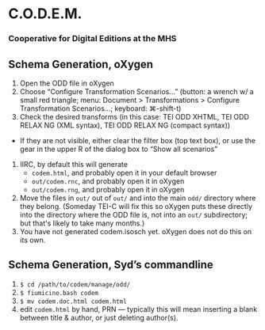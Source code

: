 # C.O.D.E.M.

### Cooperative for Digital Editions at the MHS


## Schema Generation, oXygen

1. Open the ODD file in oXygen
1. Choose “Configure Transformation Scenarios…” (button: a wrench w/ a small red triangle; menu: Document > Transformations > Configure Transformation Scenarios…; keyboard: &#x2318;-shift-t)
1. Check the desired transforms (in this case: TEI ODD XHTML, TEI ODD
RELAX NG (XML syntax), TEI ODD RELAX NG (compact syntax))
  - If they are not visible, either clear the filter box (top text box), or use the gear in the upper R of the dialog box to “Show all scenarios” 
1. IIRC, by default this will generate
   - `codem.html`, and probably open it in your default browser
   - `out/codem.rnc`, and probably open it in oXygen
   - `out/codem.rng`, and probably open it in oXygen
1. Move the files in `out/` out of `out/` and into the main `odd/` directory where they belong. (Someday TEI-C will fix this so oXygen puts these directly into the directory where the ODD file is, not into an `out/` subdirectory; but that's likely to take many months.)
1. You have not generated codem.isosch yet. oXygen does not do this on its own.

## Schema Generation, Syd’s commandline

1. `$ cd /path/to/codem/manage/odd/`
1. `$ fiumicino.bash codem`
1. `$ mv codem.doc.html codem.html`
1. edit `codem.html` by hand, PRN — typically this will mean inserting a blank between title &amp; author, or just deleting author(s).
